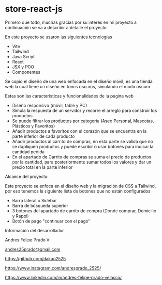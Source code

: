 # store-react-js

Primero que todo, muchas gracias por su interés en mi proyecto a continuación se va a describir a detalle el proyecto 


En este proyecto se usaron las siguientes tecnologías

- Vite
- Tailwind
- Java Script 
- React 
- JSX y POO 
- Componentes

Se copio el diseño de una web enfocada en el diseño móvil, es una tienda web la cual tiene un diseño en tonos oscuros, simulando el modo oscuro

Estas son las características y funcionalidades de la pagina web

- Diseño responsivo (móvil, table y PC)
- Simula la respuesta de un servidor y recorre el arreglo para construir los productos 
- Se puede filtrar los productos por categoría (Aseo Personal, Mascotas, Plásticos y Favoritos)
- Añadir productos a favoritos con el corazón que se encuentra en la parte inferior de cada producto
- Añadir productos al carrito de compras, en esta parte se valida que no se dupliquen productos y puede escribir o usar botones para indicar la cantidad pedida
- En el apartado de Carrito de compras se suma el precio de productos por la cantidad, para posteriormente sumar todos los valores y dar un precio total en la parte inferior 


Alcance del proyecto

Este proyecto se enfoca en el diseño web y la migración de CSS a Tailwind, por eso tenemos la siguiente lista de botones que no están configurados

- Barra lateral o Sidebar 
- Barra de búsqueda superior
- 3 botones del apartado de carrito de compra (Donde comprar, Domicilio y Rappi)
- Botón de pago "continuar con el pago"


Información del desarrollador 

Andres Felipe Prado V

andres25prado@gmail.com

https://github.com/dakan2525

https://www.instagram.com/andresprado_2525/

https://www.linkedin.com/in/andres-felipe-prado-velasco/
